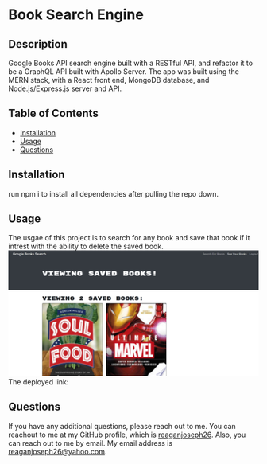 
  # Book Search Engine 

  ## Description
  Google Books API search engine built with a RESTful API, and refactor it to be a GraphQL API built with Apollo Server. The app was built using the MERN stack, with a React front end, MongoDB database, and Node.js/Express.js server and API.

  ## Table of Contents
  * [Installation](#installation)
  * [Usage](#usage)
  * [Questions](#questions)
  

  ## Installation
  run npm i to install all dependencies after pulling the repo down.

  ## Usage
  The usgae of this project is to search for any book and save that book if it intrest with the ability to delete the saved book. 
  </br>
  ![ScreenShot](./client/public/Screenshot.jpg)
  </br>
  The deployed link: 

  ## Questions
  If you have any additional questions, please reach out to me. 
  You can reachout to me at my GitHub profile, which is [reaganjoseph26](https://github.com/reaganjoseph26).
  Also, you can reach out to me by email. My email address is reaganjoseph26@yahoo.com. 
  